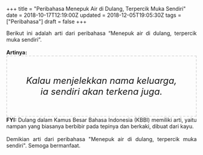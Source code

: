 +++
title = "Peribahasa Menepuk Air di Dulang, Terpercik Muka Sendiri"
date = 2018-10-17T12:19:00Z
updated = 2018-12-05T19:05:30Z
tags = ["Peribahasa"]
draft = false
+++

<div dir="ltr" style="text-align: left;" trbidi="on"><div style="text-align: justify;">Berikut ini adalah arti dari peribahasa “Menepuk air di dulang, terpercik muka sendiri”.</div><br /><div style="text-align: justify;"><b>Artinya:</b></div><div style="border: 2px dashed #ddd; font-size: 24px; height: auto; margin: 0 auto; padding: 50px; text-align: center; width: auto;"><i>Kalau menjelekkan nama keluarga, ia sendiri akan terkena juga.</i></div><div style="text-align: justify;"><b>FYI:</b> Dulang dalam Kamus Besar Bahasa Indonesia (KBBI) memiliki arti, yaitu nampan yang biasanya berbibir pada tepinya dan berkaki, dibuat dari kayu.<br /><br /></div><div style="text-align: justify;">Demikian arti dari peribahasa "Menepuk air di dulang, terpercik muka sendiri". Semoga bermanfaat.</div></div>
